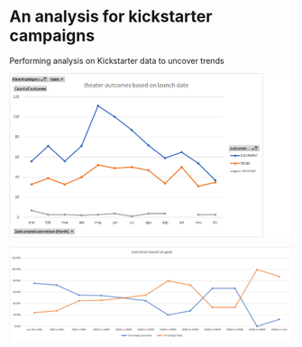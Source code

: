 # An analysis for kickstarter campaigns
Performing analysis on Kickstarter data to uncover trends

![Alt text](/theater_outcomes_vs_launch_date.png "Image")

![Alt text](/outcomes_vs_goals.png "Image")
